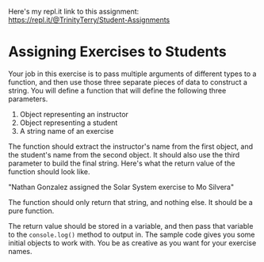 Here's my repl.it link to this assignment: https://repl.it/@TrinityTerry/Student-Assignments

# Assigning Exercises to Students

Your job in this exercise is to pass multiple arguments of different types to a function, and then use those three separate pieces of data to construct a string. You will define a function that will define the following three parameters.

1. Object representing an instructor
2. Object representing a student
3. A string name of an exercise

The function should extract the instructor's name from the first object, and the student's name from the second object. It should also use the third parameter to build the final string. Here's what the return value of the function should look like.

"Nathan Gonzalez assigned the Solar System exercise to Mo Silvera"

The function should only return that string, and nothing else. It should be a pure function.

The return value should be stored in a variable, and then pass that variable to the `console.log()` method to output in. The sample code gives you some initial objects to work with. You be as creative as you want for your exercise names.
